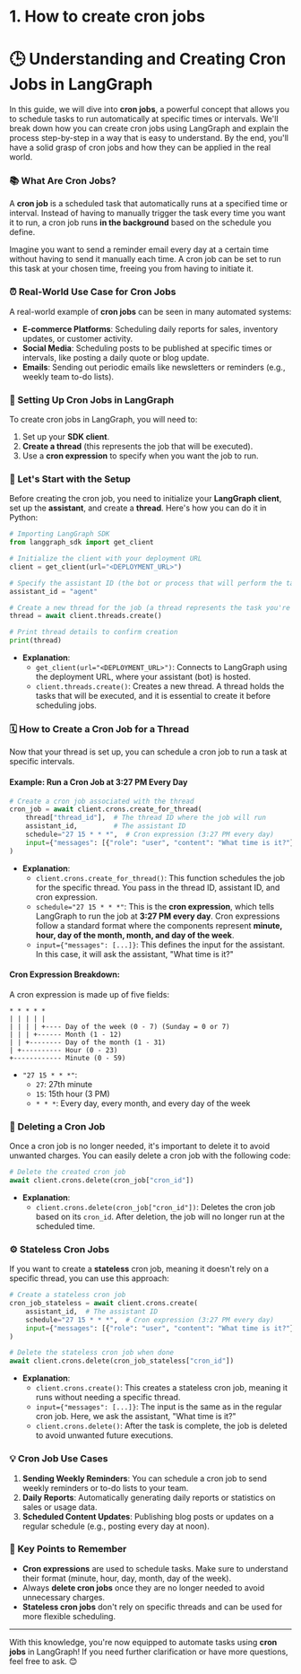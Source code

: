# 1. How to create cron jobs

# 🕒 Understanding and Creating Cron Jobs in LangGraph

In this guide, we will dive into **cron jobs**, a powerful concept that allows you to schedule tasks to run automatically at specific times or intervals. We'll break down how you can create cron jobs using LangGraph and explain the process step-by-step in a way that is easy to understand. By the end, you'll have a solid grasp of cron jobs and how they can be applied in the real world.

### 📚 What Are Cron Jobs?

A **cron job** is a scheduled task that automatically runs at a specified time or interval. Instead of having to manually trigger the task every time you want it to run, a cron job runs **in the background** based on the schedule you define.

Imagine you want to send a reminder email every day at a certain time without having to send it manually each time. A cron job can be set to run this task at your chosen time, freeing you from having to initiate it.

### ⏰ Real-World Use Case for Cron Jobs

A real-world example of **cron jobs** can be seen in many automated systems:
- **E-commerce Platforms**: Scheduling daily reports for sales, inventory updates, or customer activity.
- **Social Media**: Scheduling posts to be published at specific times or intervals, like posting a daily quote or blog update.
- **Emails**: Sending out periodic emails like newsletters or reminders (e.g., weekly team to-do lists).

### 🔧 Setting Up Cron Jobs in LangGraph

To create cron jobs in LangGraph, you will need to:
1. Set up your **SDK client**.
2. **Create a thread** (this represents the job that will be executed).
3. Use a **cron expression** to specify when you want the job to run.

### 🚀 Let's Start with the Setup

Before creating the cron job, you need to initialize your **LangGraph client**, set up the **assistant**, and create a **thread**. Here's how you can do it in Python:

```python
# Importing LangGraph SDK
from langgraph_sdk import get_client

# Initialize the client with your deployment URL
client = get_client(url="<DEPLOYMENT_URL>")

# Specify the assistant ID (the bot or process that will perform the task)
assistant_id = "agent"

# Create a new thread for the job (a thread represents the task you're scheduling)
thread = await client.threads.create()

# Print thread details to confirm creation
print(thread)
```

- **Explanation**:
  - `get_client(url="<DEPLOYMENT_URL>")`: Connects to LangGraph using the deployment URL, where your assistant (bot) is hosted.
  - `client.threads.create()`: Creates a new thread. A thread holds the tasks that will be executed, and it is essential to create it before scheduling jobs.

### 🗓️ How to Create a Cron Job for a Thread

Now that your thread is set up, you can schedule a cron job to run a task at specific intervals.

#### Example: Run a Cron Job at 3:27 PM Every Day

```python
# Create a cron job associated with the thread
cron_job = await client.crons.create_for_thread(
    thread["thread_id"],  # The thread ID where the job will run
    assistant_id,         # The assistant ID
    schedule="27 15 * * *",  # Cron expression (3:27 PM every day)
    input={"messages": [{"role": "user", "content": "What time is it?"}]},  # Task input
)
```

- **Explanation**:
  - `client.crons.create_for_thread()`: This function schedules the job for the specific thread. You pass in the thread ID, assistant ID, and cron expression.
  - `schedule="27 15 * * *"`: This is the **cron expression**, which tells LangGraph to run the job at **3:27 PM every day**. Cron expressions follow a standard format where the components represent **minute, hour, day of the month, month, and day of the week**.
  - `input={"messages": [...]}`: This defines the input for the assistant. In this case, it will ask the assistant, "What time is it?"

#### Cron Expression Breakdown:

A cron expression is made up of five fields:
```
* * * * * 
| | | | |
| | | | +---- Day of the week (0 - 7) (Sunday = 0 or 7)
| | | +------ Month (1 - 12)
| | +-------- Day of the month (1 - 31)
| +---------- Hour (0 - 23)
+------------ Minute (0 - 59)
```
- `"27 15 * * *"`: 
  - `27`: 27th minute
  - `15`: 15th hour (3 PM)
  - `* * *`: Every day, every month, and every day of the week

### 🧹 Deleting a Cron Job

Once a cron job is no longer needed, it's important to delete it to avoid unwanted charges. You can easily delete a cron job with the following code:

```python
# Delete the created cron job
await client.crons.delete(cron_job["cron_id"])
```

- **Explanation**:
  - `client.crons.delete(cron_job["cron_id"])`: Deletes the cron job based on its `cron_id`. After deletion, the job will no longer run at the scheduled time.

### ⚙️ Stateless Cron Jobs

If you want to create a **stateless** cron job, meaning it doesn't rely on a specific thread, you can use this approach:

```python
# Create a stateless cron job
cron_job_stateless = await client.crons.create(
    assistant_id,  # The assistant ID
    schedule="27 15 * * *",  # Cron expression (3:27 PM every day)
    input={"messages": [{"role": "user", "content": "What time is it?"}]},  # Task input
)

# Delete the stateless cron job when done
await client.crons.delete(cron_job_stateless["cron_id"])
```

- **Explanation**:
  - `client.crons.create()`: This creates a stateless cron job, meaning it runs without needing a specific thread.
  - `input={"messages": [...]}`: The input is the same as in the regular cron job. Here, we ask the assistant, "What time is it?"
  - `client.crons.delete()`: After the task is complete, the job is deleted to avoid unwanted future executions.

### 💡 Cron Job Use Cases

1. **Sending Weekly Reminders**: You can schedule a cron job to send weekly reminders or to-do lists to your team.
2. **Daily Reports**: Automatically generating daily reports or statistics on sales or usage data.
3. **Scheduled Content Updates**: Publishing blog posts or updates on a regular schedule (e.g., posting every day at noon).

### 🔑 Key Points to Remember

- **Cron expressions** are used to schedule tasks. Make sure to understand their format (minute, hour, day, month, day of the week).
- Always **delete cron jobs** once they are no longer needed to avoid unnecessary charges.
- **Stateless cron jobs** don't rely on specific threads and can be used for more flexible scheduling.

---

With this knowledge, you're now equipped to automate tasks using **cron jobs** in LangGraph! If you need further clarification or have more questions, feel free to ask. 😊